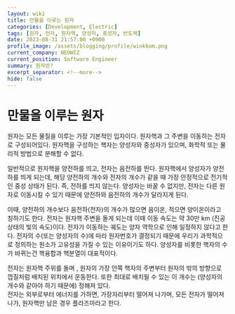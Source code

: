 ```yaml
---
layout: wiki
title: 만물을 이루는 원자
categories: [Development, Electric]
tags: [원자, 전자, 원자핵, 양성자, 중성자, 반도체]
date: 2023-08-31 21:57:00 +0900
profile_image: /assets/blogging/profile/winkkom.png
current_company: NEOWIZ
current_position: Software Engineer
summary: 원자란?
excerpt_separator: <!--more-->
hide: false
---
```

# 만물을 이루는 원자

원자는 모든 물질을 이루는 가장 기본적인 입자이다. 
원자핵과 그 주변을 이동하는 전자로 구성되어있다. 
원자핵을 구성하는 핵자는 양성자와 중성자가 있으며, 화학적 또는 물리적 방법으로 분해할 수 없다.

일반적으로 원자핵을 양전하를 띄고, 전자는 음전하를 띈다. 
원자핵에서 양성자가 양전하를 띄게 되는데,  해당 양전하의 개수와 전자의 개수가 같을 때 가장 안정적으로 전기적인 중성 상태가 된다. 
즉, 전하를 띄지 않는다. 양성자는 바꿀 수 없지만, 전자는 다른 원자로 이동시킬 수 있기 때문에 양전하와 음전하의 개수가 달라지게 된다.

이때, 양전하의 개수보다 음전하(전자)의 개수가 많으면 음이온, 적으면 양이온이라고 칭하기도 한다. 
전자는 원자핵 주변을 돌게 되는데 이때 이동 속도는 약 30만 km (진공 상태의 빛의 속도)이다. 
전자가 이동하는 궤도는 양자 역학으로 인해 일정하지 않다고 한다. 
전자의 수(또는 양성자의 수)에 따라 원자번호가 결정되기 때문에 우리가 과학적으로 정의하는 원소가 고유성을 가질 수 있는 이유이기도 하다. 
양성자를 비롯한 핵자의 수가 바뀌는건 핵융합과 핵분열이 대표적이다.

전자는 원자핵 주위를 돌며 , 원자의 가장 안쪽 핵자의 주변부터 원자의 밖의 방향으로 껍질처럼 배치된 위치에서 운동한다. 
또한 최대로 배치될 수 있는 이 개수는 (양성자의 개수와 같아야 하기 때문에) 정해져 있다.  
전자는 외부로부터 에너지를 가하면, 가장자리부터 떨어져 나가며, 모든 전자가 떨어져 나가, 원자핵만 남은 경우 플라즈마라고 한다.
<!--more-->

